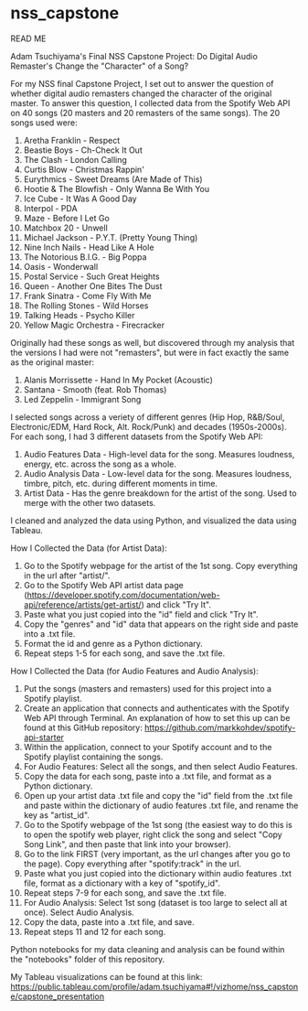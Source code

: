 # nss_capstone

READ ME

Adam Tsuchiyama's Final NSS Capstone Project: Do Digital Audio Remaster's Change the "Character" of a Song?

 For my NSS final Capstone Project, I set out to answer the question of whether digital audio remasters changed the character of the original master. To answer this  question, I collected data from the Spotify Web API on 40 songs (20 masters and 20 remasters of the same songs). The 20 songs used were:
 
 1. Aretha Franklin - Respect
 2. Beastie Boys - Ch-Check It Out
 3. The Clash - London Calling
 4. Curtis Blow - Christmas Rappin'
 5. Eurythmics - Sweet Dreams (Are Made of This)
 6. Hootie & The Blowfish - Only Wanna Be With You
 7. Ice Cube - It Was A Good Day
 8. Interpol - PDA
 9. Maze - Before I Let Go
 10. Matchbox 20 - Unwell
 11. Michael Jackson - P.Y.T. (Pretty Young Thing)
 12. Nine Inch Nails - Head Like A Hole
 13. The Notorious B.I.G. - Big Poppa
 14. Oasis - Wonderwall
 15. Postal Service - Such Great Heights
 16. Queen - Another One Bites The Dust
 17. Frank Sinatra - Come Fly With Me
 18. The Rolling Stones - Wild Horses
 19. Talking Heads - Psycho Killer
 20. Yellow Magic Orchestra - Firecracker
 
Originally had these songs as well, but discovered through my analysis that the versions I had were not "remasters", but were in fact exactly the same as the original master:
 
 1. Alanis Morrissette - Hand In My Pocket (Acoustic)
 2. Santana - Smooth (feat. Rob Thomas)
 3. Led Zeppelin - Immigrant Song
 
I selected songs across a veriety of different genres (Hip Hop, R&B/Soul, Electronic/EDM, Hard Rock, Alt. Rock/Punk) and decades (1950s-2000s). For each song, I had 3 different datasets from the Spotify Web API:

1. Audio Features Data - High-level data for the song. Measures loudness, energy, etc. across the song as a whole.
2. Audio Analysis Data - Low-level data for the song. Measures loudness, timbre, pitch, etc. during different moments in time.
3. Artist Data - Has the genre breakdown for the artist of the song. Used to merge with the other two datasets.

I cleaned and analyzed the data using Python, and visualized the data using Tableau.

How I Collected the Data (for Artist Data):

1. Go to the Spotify webpage for the artist of the 1st song. Copy everything in the url after "artist/".
2. Go to the Spotify Web API artist data page (https://developer.spotify.com/documentation/web-api/reference/artists/get-artist/) and click "Try It".
3. Paste what you just copied into the "id" field and click "Try It".
4. Copy the "genres" and "id" data that appears on the right side and paste into a .txt file.
5. Format the id and genre as a Python dictionary.
6. Repeat steps 1-5 for each song, and save the .txt file.

How I Collected the Data (for Audio Features and Audio Analysis):

1. Put the songs (masters and remasters) used for this project into a Spotify playlist.
2. Create an application that connects and authenticates with the Spotify Web API through Terminal. An explanation of how to set this up can be found at this GitHub repository: https://github.com/markkohdev/spotify-api-starter
3. Within the application, connect to your Spotify account and to the Spotify playlist containing the songs.
4. For Audio Features: Select all the songs, and then select Audio Features.
5. Copy the data for each song, paste into a .txt file, and format as a Python dictionary.
6. Open up your artist data .txt file and copy the "id" field from the .txt file and paste within the dictionary of audio features .txt file, and rename the key as "artist_id".
7. Go to the Spotify webpage of the 1st song (the easiest way to do this is to open the spotify web player, right click the song and select "Copy Song Link", and then paste that link into your browser).
8. Go to the link FIRST (very important, as the url changes after you go to the page). Copy everything after "spotify:track" in the url.
9. Paste what you just copied into the dictionary within audio features .txt file, format as a dictionary with a key of "spotify_id".
10. Repeat steps 7-9 for each song, and save the .txt file.
11. For Audio Analysis: Select 1st song (dataset is too large to select all at once). Select Audio Analysis.
12. Copy the data, paste into a .txt file, and save.
13. Repeat steps 11 and 12 for each song.

Python notebooks for my data cleaning and analysis can be found within the "notebooks" folder of this repository.

My Tableau visualizations can be found at this link: https://public.tableau.com/profile/adam.tsuchiyama#!/vizhome/nss_capstone/capstone_presentation
